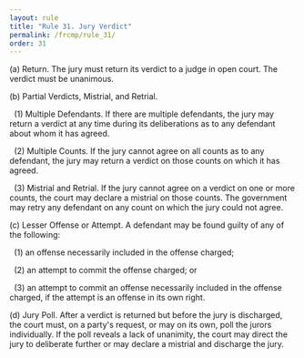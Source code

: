 ```yaml
---
layout: rule
title: "Rule 31. Jury Verdict"
permalink: /frcmp/rule_31/
order: 31
---
```


(a) Return. The jury must return its verdict to a judge in open court. The verdict must be unanimous.


(b) Partial Verdicts, Mistrial, and Retrial.


&nbsp;&nbsp;(1) Multiple Defendants. If there are multiple defendants, the jury may return a verdict at any time during its deliberations as to any defendant about whom it has agreed.


&nbsp;&nbsp;(2) Multiple Counts. If the jury cannot agree on all counts as to any defendant, the jury may return a verdict on those counts on which it has agreed.


&nbsp;&nbsp;(3) Mistrial and Retrial. If the jury cannot agree on a verdict on one or more counts, the court may declare a mistrial on those counts. The government may retry any defendant on any count on which the jury could not agree.


(c) Lesser Offense or Attempt. A defendant may be found guilty of any of the following:


&nbsp;&nbsp;(1) an offense necessarily included in the offense charged;


&nbsp;&nbsp;(2) an attempt to commit the offense charged; or


&nbsp;&nbsp;(3) an attempt to commit an offense necessarily included in the offense charged, if the attempt is an offense in its own right.


(d) Jury Poll. After a verdict is returned but before the jury is discharged, the court must, on a party's request, or may on its own, poll the jurors individually. If the poll reveals a lack of unanimity, the court may direct the jury to deliberate further or may declare a mistrial and discharge the jury.